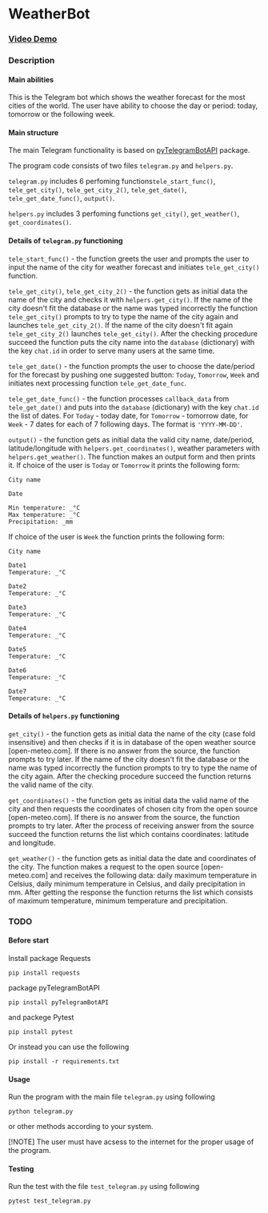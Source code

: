 # WeatherBot
### [Video Demo](<https://youtu.be/jSLrlbJ5EM4>)
### Description
#### Main abilities
This is the Telegram bot which shows the weather forecast for the most cities of the world. The user have ability to choose the day or period: today, tomorrow or the following week.
#### Main structure
The main Telegram functionality is based on [pyTelegramBotAPI](<https://pypi.org/project/pyTelegramBotAPI/>) package.

The program code consists of two files ```telegram.py``` and  ```helpers.py```.

```telegram.py``` includes 6 perfoming functions```tele_start_func()```, ```tele_get_city()```, ```tele_get_city_2()```, ```tele_get_date()```, ```tele_get_date_func()```, ```output()```.

```helpers.py``` includes 3 perfoming functions ```get_city()```, ```get_weather()```, ```get_coordinates()```.

#### Details of ```telegram.py``` functioning
```tele_start_func()``` - the function greets the user and prompts the user to input the name of the city for weather forecast and initiates ```tele_get_city()``` function.

```tele_get_city()```, ```tele_get_city_2()``` - the function gets as initial data the name of the city and checks it with ```helpers.get_city()```. If the name of the city doesn't fit the database or the name was typed incorrectly the function ```tele_get_city()``` prompts to try to type the name of the city again and launches ```tele_get_city_2()```. If the name of the city doesn't fit again ```tele_get_city_2()``` launches ```tele_get_city()```. After the checking procedure succeed the function puts the city name into the ```database``` (dictionary) with the key ```chat.id``` in order to serve many users at the same time.

```tele_get_date()``` - the function prompts the user to choose the date/period for the forecast by pushing one suggested button: ```Today```, ```Tomorrow```, ```Week``` and initiates next processing function ```tele_get_date_func```.

```tele_get_date_func()``` - the function processes ```callback_data``` from ```tele_get_date()``` and puts into the ```database``` (dictionary) with the key ```chat.id``` the list of dates. For ```Today``` - today date, for ```Tomorrow``` - tomorrow date, for ```Week``` - 7 dates for each of 7 following days. The format is ```'YYYY-MM-DD'```.

```output()``` - the function gets as initial data the valid city name, date/period, latitude/longitude with ```helpers.get_coordinates()```, weather parameters with ```helpers.get_weather()```. The function makes an output form and then prints it. If choice of the user is ```Today``` or ```Tomorrow``` it prints the following form:
```
City name

Date

Min temperature: _°C
Max temperature: _°C
Precipitation: _mm
```
If choice of the user is ```Week``` the function prints the following form:
```
City name

Date1
Temperature: _°C

Date2
Temperature: _°C

Date3
Temperature: _°C

Date4
Temperature: _°C

Date5
Temperature: _°C

Date6
Temperature: _°C

Date7
Temperature: _°C
```


#### Details of ```helpers.py``` functioning


```get_city()``` - the function gets as initial data the name of the city (case fold insensitive) and then checks if it is in database of the open weather source [open-meteo.com]. If there is no answer from the source, the function prompts to try later. If the name of the city doesn't fit the database or the name was typed incorrectly the function prompts to try to type the name of the city again. After the checking procedure succeed the function returns the valid name of the city.   


```get_coordinates()``` - the function gets as initial data the valid name of the city and then requests the coordinates of chosen city from the open source [open-meteo.com]. If there is no answer from the source, the function prompts to try later. After the process of receiving answer from the source succeed the function returns the list which contains coordinates: latitude and longitude.

```get_weather()``` - the function gets as initial data the date and coordinates of the city. The function makes a request to the open source [open-meteo.com] and receives the following data: daily maximum temperature in Celsius, daily minimum temperature in Celsius, and daily precipitation in mm. After getting the response the function returns the list which consists of maximum temperature, minimum temperature and precipitation.

### TODO
#### Before start
Install package Requests
```
pip install requests
```
package pyTelegramBotAPI
```
pip install pyTelegramBotAPI
```
and packege Pytest
```
pip install pytest
```
Or instead you can use the following
```
pip install -r requirements.txt
```
#### Usage
Run the program with the main file ```telegram.py``` using following
```
python telegram.py
```
or other methods according to your system.

[!NOTE] The user must have acsess to the internet for the proper usage of the program.

#### Testing
Run the test with the file ```test_telegram.py``` using following
```
pytest test_telegram.py
```
